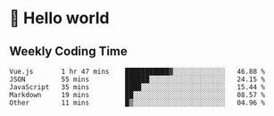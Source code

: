 # 🍻 Hello world

## Weekly Coding Time
<!--START_SECTION:waka-->

```text
Vue.js       1 hr 47 mins    ███████████▓░░░░░░░░░░░░░   46.88 %
JSON         55 mins         ██████░░░░░░░░░░░░░░░░░░░   24.15 %
JavaScript   35 mins         ████░░░░░░░░░░░░░░░░░░░░░   15.44 %
Markdown     19 mins         ██░░░░░░░░░░░░░░░░░░░░░░░   08.57 %
Other        11 mins         █▒░░░░░░░░░░░░░░░░░░░░░░░   04.96 %
```

<!--END_SECTION:waka-->
